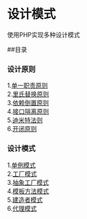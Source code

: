 # 设计模式

使用PHP实现多种设计模式

##目录

### 设计原则
1.[单一职责原则](https://github.com/hongker/DesignPatterns/tree/master/SRP) <br />
2.[里氏替换原则](https://github.com/hongker/DesignPatterns/tree/master/LSP) <br />
3.[依赖倒置原则](https://github.com/hongker/DesignPatterns/tree/master/DIP) <br />
4.[接口隔离原则](https://github.com/hongker/DesignPatterns/tree/master/IIP) <br />
5.[迪米特法则](https://github.com/hongker/DesignPatterns/tree/master/LOD) <br />
6.[开闭原则](https://github.com/hongker/DesignPatterns/tree/master/OCP) <br />

### 设计模式
1.[单例模式](https://github.com/hongker/DesignPatterns/tree/master/Singleton) <br />
2.[工厂模式](https://github.com/hongker/DesignPatterns/tree/master/FactoryPattern) <br />
3.[抽象工厂模式](https://github.com/hongker/DesignPatterns/tree/master/AbstractFactory) <br />
4.[模板方法模式](https://github.com/hongker/DesignPatterns/tree/master/TemplateMethod) <br />
5.[建造者模式](https://github.com/hongker/DesignPatterns/tree/master/Builder) <br />
6.[代理模式](https://github.com/hongker/DesignPatterns/tree/master/Proxy) <br />